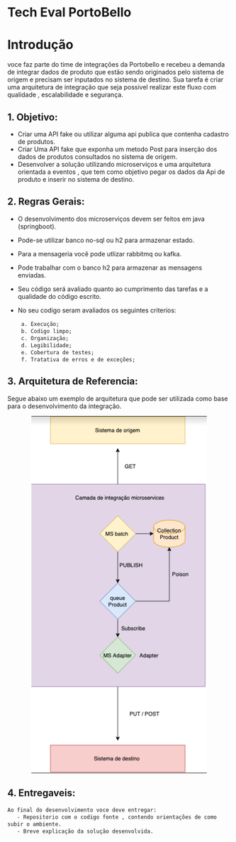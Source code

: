 
# Tech Eval PortoBello

# Introdução 
   voce faz parte do time de integrações da Portobello e recebeu a demanda de integrar dados de produto que estão sendo originados pelo sistema de origem  e precisam ser inputados no sistema de destino. 
   Sua tarefa é criar uma arquitetura de integração que seja possivel realizar este fluxo com qualidade , escalabilidade e segurança. 

## 1. Objetivo:
        
  * Criar uma API fake ou utilizar alguma api publica que contenha cadastro de produtos. 
  * Criar Uma API fake que exponha um metodo Post para inserção dos dados de produtos consultados no sistema de origem.
  * Desenvolver a solução utilizando microserviços e uma arquitetura orientada a eventos , que tem como objetivo pegar os dados da Api de produto e inserir no sistema de destino. 
        
## 2. Regras Gerais:

  * O desenvolvimento dos microserviços devem ser feitos em java (springboot). 
  * Pode-se utilizar banco no-sql ou h2 para armazenar estado.
  * Para a mensageria você pode utlizar rabbitmq ou kafka.
  * Pode trabalhar com o banco h2 para armazenar as mensagens enviadas.
  * Seu código será avaliado quanto ao cumprimento das tarefas e a qualidade do código escrito.
  * No seu codigo seram avaliados os seguintes criterios:
  
         a. Execução;
         b. Codigo limpo;
         c. Organização;
         d. Legibilidade;
         e. Cobertura de testes;
         f. Tratativa de erros e de exceções;
    
## 3. Arquitetura de Referencia:

Segue abaixo um exemplo de arquitetura que pode ser utilizada como base para o desenvolvimento da integração.

<p align="center">
<img src="imagens/fluxo.jpg" alt="Arquitetura de Referencia" title="Arquitetura de Referencia" />
</p>
  
  
## 4. Entregaveis:
    Ao final do desenvolvimento voce deve entregar: 
       - Repositorio com o codigo fonte , contendo orientações de como subir o ambiente. 
       - Breve explicação da solução desenvolvida.
